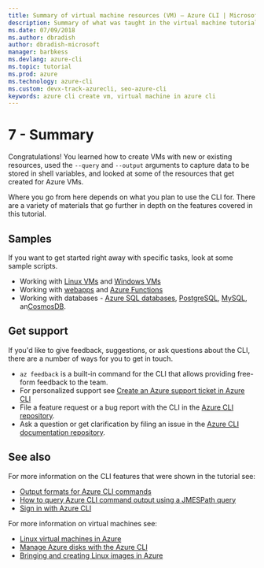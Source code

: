```yaml
---
title: Summary of virtual machine resources (VM) – Azure CLI | Microsoft Docs
description: Summary of what was taught in the virtual machine tutorial.
ms.date: 07/09/2018
ms.author: dbradish
author: dbradish-microsoft
manager: barbkess
ms.devlang: azure-cli
ms.topic: tutorial
ms.prod: azure
ms.technology: azure-cli
ms.custom: devx-track-azurecli, seo-azure-cli
keywords: azure cli create vm, virtual machine in azure cli
---
```


# 7 - Summary

Congratulations! You learned how to create VMs with new or existing resources, used the `--query` and `--output` arguments
to capture data to be stored in shell variables, and looked at some of the resources that get created for Azure VMs.

Where you go from here depends on what you plan to use the CLI for. There are a variety of materials that go further
in depth on the features covered in this tutorial.

## Samples

If you want to get started right away with specific tasks, look at some sample scripts.

* Working with [Linux VMs](/azure/virtual-machines/linux/cli-samples?toc=%2fcli%2fazure%2ftoc.json) and [Windows VMs](/azure/virtual-machines/windowcli-samples?toc=%2fcli%2fazure%2ftoc.json)
* Working with [webapps](/azure/app-service/app-service-cli-samples?toc=%2Fcli%2Fazure%2Ftoc.json) and [Azure Functions](/azure/azure-functionfunctions-cli-samples?toc=%2fcli%2fazure%2ftoc.json)
* Working with databases - [Azure SQL databases](/azure/sql-database/sql-database-cli-samples?toc=%2fcli%2fazure%2ftoc.json), [PostgreSQL](/azurpostgresql/sample-scripts-azure-cli?toc=%2fcli%2fazure%2ftoc.json), [MySQL](/azure/mysql/sample-scripts-azure-cli?toc=%2fcli%2fazure%2ftoc.json), an[CosmosDB](/azure/cosmos-db/cli-samples?toc=%2fcli%2fazure%2ftoc.json).

## Get support

If you'd like to give feedback, suggestions, or ask questions about the CLI, there are a number of
ways for you to get in touch.

* `az feedback` is a built-in command for the CLI that allows providing free-form feedback to the team.
* For personalized support see [Create an Azure support ticket in Azure CLI](azure-cli-support-request.md)
* File a feature request or a bug report with the CLI in the [Azure CLI repository](https://github.com/Azure/azure-cli).
* Ask a question or get clarification by filing an issue in the [Azure CLI documentation repository](https://github.com/MicrosoftDocs/azure-docs-clissues).

## See also

For more information on the CLI features that were shown in the tutorial see:

* [Output formats for Azure CLI commands](format-output-azure-cli.md)
* [How to query Azure CLI command output using a JMESPath query](query-azure-cli.md)
* [Sign in with Azure CLI](authenticate-azure-cli.md)

For more information on virtual machines see:

* [Linux virtual machines in Azure](/azure/virtual-machines/linux/overview)
* [Manage Azure disks with the Azure CLI](/azure/virtual-machines/linux/tutorial-manage-disks)
* [Bringing and creating Linux images in Azure](/azure/virtual-machines/linux/imaging)
